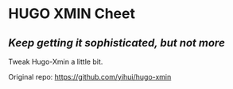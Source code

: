 # HUGO XMIN Cheet

## _Keep getting it sophisticated, but not more_

Tweak Hugo-Xmin a little bit.

Original repo: https://github.com/yihui/hugo-xmin
